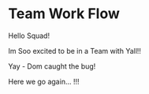 # Team Work Flow

Hello Squad!

Im Soo excited to be in a Team with Yall!!

Yay - Dom caught the bug!

Here we go again... !!!